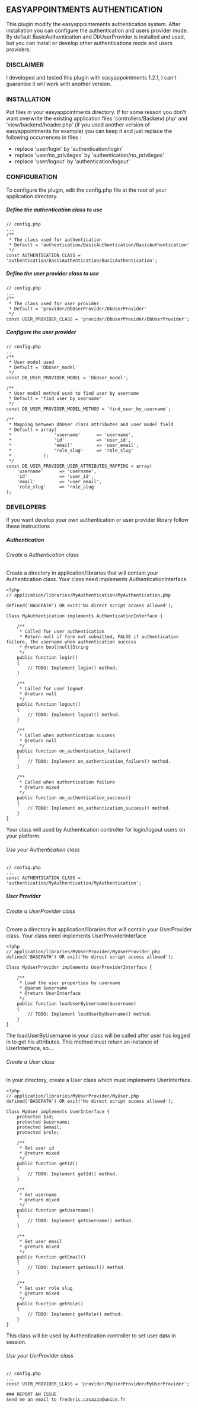 ## EASYAPPOINTMENTS AUTHENTICATION

This plugin modify the easyappointements authentication system. After installation you can configure the authentication and users provider mode.
By default BasicAuthentication and DbUserProvider is installed and used, but you can install or develop other authentications mode and users providers.

### DISCLAIMER
I developed and tested this plugin with easyappointments 1.2.1, I can't guarantee it will work with another version.

### INSTALLATION
Put files in your easyappointments directory.
If for some reason you don't want overwrite the existing application files 'controllers/Backend.php' and 'view/backend/header.php' (if you used another version of easyappointments for example) you can keep it and just replace the following occurrences in files :
- replace 'user/login' by 'authentication/login'
- replace 'user/no_privileges' by 'authentication/no_privileges'
- replace 'user/logout' by 'authentication/logout'

### CONFIGURATION
To configure the plugin, edit the config.php file at the root of your application directory.

##### Define the authentication class to use
```
// config.php
...
/**
 * The class used for authentication
 * Default = 'authentication/BasicAuthentication/BasicAuthentication'
 */
const AUTHENTICATION_CLASS = 'authentication/BasicAuthentication/BasicAuthentication';

```

##### Define the user provider class to use
```
// config.php
...
/**
 * The class used for user provider
 * Default = 'provider/DbUserProvider/DbUserProvider'
 */
const USER_PROVIDER_CLASS = 'provider/DbUserProvider/DbUserProvider';

```

##### Configure the user provider
```
// config.php
..
/**
 * User model used
 * Default = 'DbUser_model'
 */
const DB_USER_PROVIDER_MODEL = 'DbUser_model';

/**
 * User model method used to find user by username
 * Default = 'find_user_by_username'
 */
const DB_USER_PROVIDER_MODEL_METHOD = 'find_user_by_username';

/**
 * Mapping between DbUser class attributes and user model field
 * Default = array(
 *                'username'      => 'username',
 *                'id'            => 'user_id',
 *                'email'         => 'user_email',
 *                'role_slug'     => 'role_slug'
 *            );
 */
const DB_USER_PROVIDER_USER_ATTRIBUTES_MAPPING = array(
    'username'      => 'username',
    'id'            => 'user_id',
    'email'         => 'user_email',
    'role_slug'     => 'role_slug'
);

```

### DEVELOPERS
If you want develop your own authentication or user provider library follow these instructions

##### Authentication
###### Create a Authentication class
Create a directory in application/libraries that will contain your Authentication class. Your class need implements AuthenticationInterface.
```
<?php
// application/libraries/MyAuthentication/MyAuthentication.php

defined('BASEPATH') OR exit('No direct script access allowed');

Class MyAuthentication implements AuthenticationInterface {

    /**
     * Called for user authentication
     * Return null if form not submitted, FALSE if authentication failure, the username when authentication success
     * @return bool|null|String
     */
    public function login()
    {
        // TODO: Implement login() method.
    }

    /**
     * Called for user logout
     * @return null
     */
    public function logout()
    {
        // TODO: Implement logout() method.
    }

    /**
     * Called when authentication success
     * @return null
     */
    public function on_authentication_failure()
    {
        // TODO: Implement on_authentication_failure() method.
    }

    /**
     * Called when authentication failure
     * @return mixed
     */
    public function on_authentication_success()
    {
        // TODO: Implement on_authentication_success() method.
    }
}
```
Your class will used by Authentication controller for login/logout users on your platform.

###### Use your Authentication class
```
// config.php
...
const AUTHENTICATION_CLASS = 'authentication/MyAuthentication/MyAuthentication';

```

##### User Provider
###### Create a UserProvider class
Create a directory in application/libraries that will contain your UserProvider class. Your class need implements UserProviderInterface
```
<?php
// application/libraries/MyUserProvider/MyUserProvider.php
defined('BASEPATH') OR exit('No direct script access allowed');

Class MyUserProvider implements UserProviderInterface {

    /**
     * Load the user properties by username
     * @param $username
     * @return UserInterface
     */
    public function loadUserByUsername($username)
    {
        // TODO: Implement loadUserByUsername() method.
    }
}
```
The loadUserByUsername in your class will be called after user has logged in to get his attributes. This method must return an instance of UserInterface, so... 

###### Create a User class
In your directory, create a User class which must implements UserInterface.
```
<?php
// application/libraries/MyUserProvider/MyUser.php
defined('BASEPATH') OR exit('No direct script access allowed');

Class MyUser implements UserInterface {
    protected $id;
    protected $username;
    protected $email;
    protected $role;

    /**
     * Get user id
     * @return mixed
     */
    public function getId()
    {
        // TODO: Implement getId() method.
    }

    /**
     * Get username
     * @return mixed
     */
    public function getUsername()
    {
        // TODO: Implement getUsername() method.
    }

    /**
     * Get user email
     * @return mixed
     */
    public function getEmail()
    {
        // TODO: Implement getEmail() method.
    }

    /**
     * Get user role slug
     * @return mixed
     */
    public function getRole()
    {
        // TODO: Implement getRole() method.
    }
}
```
This class will be used by Authentication controller to set user data in session.

###### Use your UerProvider class
```
// config.php
...
const USER_PROVIDER_CLASS = 'provider/MyUserProvider/MyUserProvider';

### REPORT AN ISSUE
Send me an email to frederic.casazza@unice.fr

